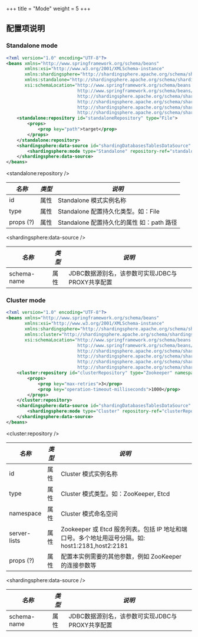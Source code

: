 +++
title = "Mode"
weight = 5
+++

## 配置项说明

### Standalone mode
```xml
<?xml version="1.0" encoding="UTF-8"?>
<beans xmlns="http://www.springframework.org/schema/beans"
       xmlns:xsi="http://www.w3.org/2001/XMLSchema-instance"
       xmlns:shardingsphere="http://shardingsphere.apache.org/schema/shardingsphere/datasource"
       xmlns:standalone="http://shardingsphere.apache.org/schema/shardingsphere/mode-repository/standalone"
       xsi:schemaLocation="http://www.springframework.org/schema/beans
                           http://www.springframework.org/schema/beans/spring-beans.xsd
                           http://shardingsphere.apache.org/schema/shardingsphere/datasource
                           http://shardingsphere.apache.org/schema/shardingsphere/datasource/datasource.xsd
                           http://shardingsphere.apache.org/schema/shardingsphere/mode-repository/standalone
                           http://shardingsphere.apache.org/schema/shardingsphere/mode-repository/standalone/repository.xsd">
    <standalone:repository id="standaloneRepository" type="File">
        <props>
            <prop key="path">target</prop>
        </props>
    </standalone:repository>
    <shardingsphere:data-source id="shardingDatabasesTablesDataSource" data-source-names="demo_ds_0, demo_ds_1" rule-refs="shardingRule" schema-name="sharding_db">
        <shardingsphere:mode type="Standalone" repository-ref="standaloneRepository" overwrite="true"/>
    </shardingsphere:data-source>
</beans>
```

<standalone:repository />

| *名称*         | *类型* | *说明*                                                                                    |
| ------------- | ------ | ---------------------------------------------------------------------------------------  |
| id            | 属性   | Standalone 模式实例名称                                                                     |
| type          | 属性   | Standalone 配置持久化类型。如：File                                                         |
| props (?)     | 属性   | Standalone 配置持久化的属性 如：path 路径                                                    |

<shardingsphere:data-source />

| *名称*         | *类型* | *说明*                                                                                    |
| ------------- | ------ | ---------------------------------------------------------------------------------------  |
| schema-name   | 属性   | JDBC数据源别名，该参数可实现JDBC与PROXY共享配置                                               |

### Cluster mode
```xml
<?xml version="1.0" encoding="UTF-8"?>
<beans xmlns="http://www.springframework.org/schema/beans"
       xmlns:xsi="http://www.w3.org/2001/XMLSchema-instance"
       xmlns:shardingsphere="http://shardingsphere.apache.org/schema/shardingsphere/datasource"
       xmlns:cluster="http://shardingsphere.apache.org/schema/shardingsphere/mode-repository/cluster"
       xsi:schemaLocation="http://www.springframework.org/schema/beans
                           http://www.springframework.org/schema/beans/spring-beans.xsd
                           http://shardingsphere.apache.org/schema/shardingsphere/datasource
                           http://shardingsphere.apache.org/schema/shardingsphere/datasource/datasource.xsd
                           http://shardingsphere.apache.org/schema/shardingsphere/mode-repository/cluster
                           http://shardingsphere.apache.org/schema/shardingsphere/mode-repository/cluster/repository.xsd">
    <cluster:repository id="clusterRepository" type="Zookeeper" namespace="regCenter" server-lists="localhost:3182">
        <props>
            <prop key="max-retries">3</prop>
            <prop key="operation-timeout-milliseconds">1000</prop>
        </props>
    </cluster:repository>
    <shardingsphere:data-source id="shardingDatabasesTablesDataSource" data-source-names="demo_ds_0, demo_ds_1" rule-refs="shardingRule" schema-name="sharding_db">
        <shardingsphere:mode type="Cluster" repository-ref="clusterRepository" overwrite="true"/>
    </shardingsphere:data-source>
</beans>
```

<cluster:repository />

| *名称*         | *类型* | *说明*                                                                                    |
| ------------- | ------ | ---------------------------------------------------------------------------------------  |
| id            | 属性   | Cluster 模式实例名称                                                                       |
| type          | 属性   | Cluster 模式类型。如：ZooKeeper, Etcd                                                      |
| namespace     | 属性   | Cluster 模式命名空间                                                                       |
| server-lists  | 属性   | Zookeeper 或 Etcd 服务列表。包括 IP 地址和端口号。多个地址用逗号分隔。如: host1:2181,host2:2181 |
| props (?)     | 属性   | 配置本实例需要的其他参数，例如 ZooKeeper 的连接参数等                                         |

<shardingsphere:data-source />

| *名称*         | *类型* | *说明*                                                                                    |
| ------------- | ------ | ---------------------------------------------------------------------------------------  |
| schema-name   | 属性   | JDBC数据源别名，该参数可实现JDBC与PROXY共享配置                                               |
